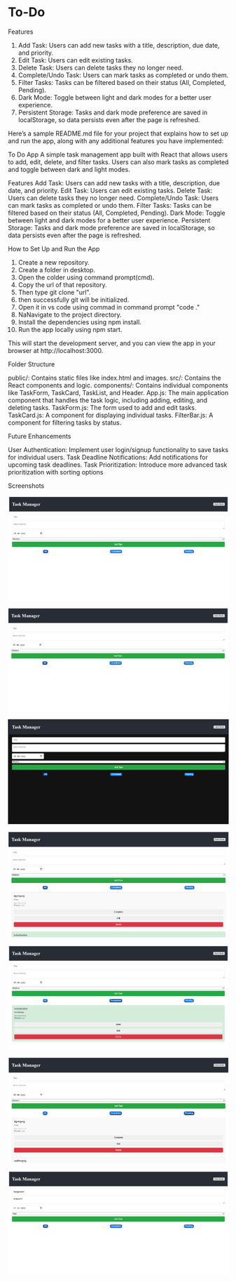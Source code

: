 # To-Do

Features

1. Add Task: Users can add new tasks with a title, description, due date, and priority.
2. Edit Task: Users can edit existing tasks.
3. Delete Task: Users can delete tasks they no longer need.
4. Complete/Undo Task: Users can mark tasks as completed or undo them.
5. Filter Tasks: Tasks can be filtered based on their status (All, Completed, Pending).
6. Dark Mode: Toggle between light and dark modes for a better user experience.
7. Persistent Storage: Tasks and dark mode preference are saved in localStorage, so data persists even after the page is refreshed.


Here’s a sample README.md file for your project that explains how to set up and run the app, along with any additional features you have implemented:

To Do App
A simple task management app built with React that allows users to add, edit, delete, and filter tasks. Users can also mark tasks as completed and toggle between dark and light modes.

Features
Add Task: Users can add new tasks with a title, description, due date, and priority.
Edit Task: Users can edit existing tasks.
Delete Task: Users can delete tasks they no longer need.
Complete/Undo Task: Users can mark tasks as completed or undo them.
Filter Tasks: Tasks can be filtered based on their status (All, Completed, Pending).
Dark Mode: Toggle between light and dark modes for a better user experience.
Persistent Storage: Tasks and dark mode preference are saved in localStorage, so data persists even after the page is refreshed.



How to Set Up and Run the App

1. Create a new repository.
2. Create a folder in desktop.
3. Open the colder using command prompt(cmd).
4. Copy the url of that repository.
5. Then type git clone "url".
6. then successfully git will be initialized.
7. Open it in vs code using commad in command prompt "code ."
8. NaNavigate to the project directory.
9. Install the dependencies using npm install.
10. Run the app locally using npm start.

This will start the development server, and you can view the app in your browser at http://localhost:3000.



Folder Structure

public/: Contains static files like index.html and images.
src/: Contains the React components and logic.
components/: Contains individual components like TaskForm, TaskCard, TaskList, and Header.
App.js: The main application component that handles the task logic, including adding, editing, and deleting tasks.
TaskForm.js: The form used to add and edit tasks.
TaskCard.js: A component for displaying individual tasks.
FilterBar.js: A component for filtering tasks by status.



Future Enhancements

User Authentication: Implement user login/signup functionality to save tasks for individual users.
Task Deadline Notifications: Add notifications for upcoming task deadlines.
Task Prioritization: Introduce more advanced task prioritization with sorting options



Screenshots

![Starting of the page](starting.png)

![When the page is in light mode](<Light mode.png>)

![When the page is dark mode](<Dark mode.png>)

![Page with all tasks](All.png)

![Page with Completed tasks](Completed.png)

![Page with pending tasks](Pending.png)

![Page when adding new task](<Adding task.png>)